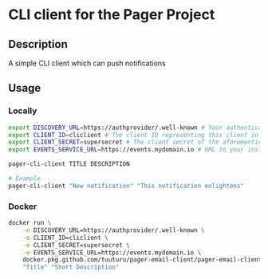 # CLI client for the Pager Project

##  Description

A simple CLI client which can push notifications

## Usage

### Locally

```bash
export DISCOVERY_URL=https://authprovider/.well-known # Your authentication provider's [OIDC discovery URL](https://auth0.com/docs/protocols/configure-applications-with-oidc-discovery)
export CLIENT_ID=cliclient # The client ID representing this client in your authentication provider
export CLIENT_SECRET=supersecret # The client secret of the aforementioned client
export EVENTS_SERVICE_URL=https://events.mydomain.io # URL to your instance of the [events service](https://github.com/tuuturu/pager-event-service)

pager-cli-client TITLE DESCRIPTION

# Example
pager-cli-client "New notification" "This notification enlightens"
```

### Docker

```bash
docker run \
    -e DISCOVERY_URL=https://authprovider/.well-known \
    -e CLIENT_ID=cliclient \
    -e CLIENT_SECRET=supersecret \
    -e EVENTS_SERVICE_URL=https://events.mydomain.io \
    docker.pkg.github.com/tuuturu/pager-email-client/pager-email-client \
    "Title" "Short Description"
```
